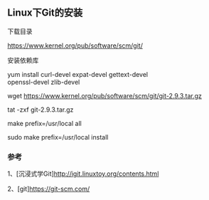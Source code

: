 ## Linux下Git的安装

下载目录

https://www.kernel.org/pub/software/scm/git/

安装依赖库

yum install curl-devel expat-devel gettext-devel \
  openssl-devel zlib-devel

wget https://www.kernel.org/pub/software/scm/git/git-2.9.3.tar.gz

tat -zxf git-2.9.3.tar.gz

make prefix=/usr/local all

sudo make prefix=/usr/local install

### 参考

1、[沉浸式学Git]http://igit.linuxtoy.org/contents.html

2、[git]https://git-scm.com/